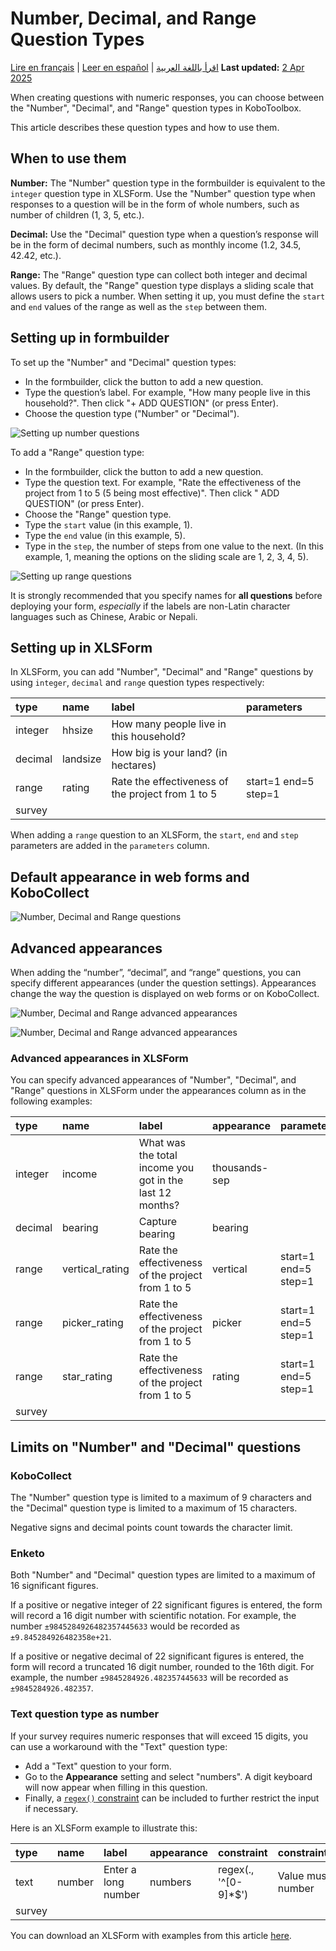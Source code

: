 # Number, Decimal, and Range Question Types
<a href="fr/number_decimal_range.html">Lire en français</a> | <a href="es/number_decimal_range.html">Leer en español</a> | <a href="ar/number_decimal_range.html">اقرأ باللغة العربية</a>
**Last updated:** <a href="https://github.com/kobotoolbox/docs/blob/ddc7265c83c14464689447dd16d7ddde9a084f75/source/number_decimal_range.md" class="reference">2 Apr 2025</a>

When creating questions with numeric responses, you can choose between the
"Number", "Decimal", and "Range" question types in KoboToolbox.

This article describes these question types and how to use them.

## When to use them

**Number:** The "Number" question type in the formbuilder is equivalent to the
`integer` question type in XLSForm. Use the "Number" question type when
responses to a question will be in the form of whole numbers, such as number of
children (1, 3, 5, etc.).

**Decimal:** Use the "Decimal" question type when a question’s response will be
in the form of decimal numbers, such as monthly income (1.2, 34.5, 42.42, etc.).

**Range:** The "Range" question type can collect both integer and decimal
values. By default, the "Range" question type displays a sliding scale that
allows users to pick a number. When setting it up, you must define the `start`
and `end` values of the range as well as the `step` between them.

## Setting up in formbuilder

To set up the "Number" and "Decimal" question types:

- In the formbuilder, click the <i class="k-icon k-icon-plus"></i> button to add
  a new question.
- Type the question’s label. For example, "How many people live in this
  household?". Then click "+ ADD QUESTION" (or press Enter).
- Choose the question type ("Number" or "Decimal").

![Setting up number questions](/images/number_decimal_range/setup_number_question.gif)

To add a "Range" question type:

- In the formbuilder, click the <i class="k-icon k-icon-plus"></i> button to add
  a new question.
- Type the question text. For example, "Rate the effectiveness of the project
  from 1 to 5 (5 being most effective)". Then click
  "<i class="k-icon k-icon-plus"></i> ADD QUESTION" (or press Enter).
- Choose the "Range" question type.
- Type the `start` value (in this example, 1).
- Type the `end` value (in this example, 5).
- Type in the `step`, the number of steps from one value to the next. (In this
  example, 1, meaning the options on the sliding scale are 1, 2, 3, 4, 5).

![Setting up range questions](/images/number_decimal_range/setup_range_question.gif)

<p class="note">
  It is strongly recommended that you specify names for
  <strong>all questions</strong> before deploying your form,
  <em>especially</em> if the labels are non-Latin character languages such as
  Chinese, Arabic or Nepali.
</p>

## Setting up in XLSForm

In XLSForm, you can add "Number", "Decimal" and "Range" questions by using
`integer`, `decimal` and `range` question types respectively:

| type    | name     | label                                             | parameters           |
| :------ | :------- | :------------------------------------------------ | :------------------- |
| integer | hhsize   | How many people live in this household?           |                      |
| decimal | landsize | How big is your land? (in hectares)               |                      |
| range   | rating   | Rate the effectiveness of the project from 1 to 5 | start=1 end=5 step=1 |
| survey  |

<p class="note">
  When adding a <code>range</code> question to an XLSForm, the
  <code>start</code>, <code>end</code> and <code>step</code> parameters are
  added in the <code>parameters</code> column.
</p>

## Default appearance in web forms and KoboCollect

![Number, Decimal and Range questions](/images/number_decimal_range/number_decimal_range_default.png)

## Advanced appearances

When adding the “number”, “decimal”, and “range” questions, you can specify different appearances (under the question settings). Appearances change the way the question is displayed on web forms or on KoboCollect.

![Number, Decimal and Range advanced appearances](/images/number_decimal_range/number_decimal_range_advanced_appearance.png)

![Number, Decimal and Range advanced appearances](/images/number_decimal_range/number_decimal_range_advanced.png)

### Advanced appearances in XLSForm

You can specify advanced appearances of "Number", "Decimal", and "Range"
questions in XLSForm under the appearances column as in the following examples:

| type    | name            | label                                                    | appearance    | parameters           |
| :------ | :-------------- | :------------------------------------------------------- | :------------ | :------------------- |
| integer | income          | What was the total income you got in the last 12 months? | thousands-sep |                      |
| decimal | bearing         | Capture bearing                                          | bearing       |                      |
| range   | vertical_rating | Rate the effectiveness of the project from 1 to 5        | vertical      | start=1 end=5 step=1 |
| range   | picker_rating   | Rate the effectiveness of the project from 1 to 5        | picker        | start=1 end=5 step=1 |
| range   | star_rating     | Rate the effectiveness of the project from 1 to 5        | rating        | start=1 end=5 step=1 |
| survey  |

## Limits on "Number" and "Decimal" questions

### KoboCollect

The "Number" question type is limited to a maximum of 9 characters and the
"Decimal" question type is limited to a maximum of 15 characters.

<p class="note">
  Negative signs and decimal points count towards the character limit.
</p>

### Enketo

Both "Number" and "Decimal" question types are limited to a maximum of 16
significant figures.

If a positive or negative integer of 22 significant figures is entered, the form
will record a 16 digit number with scientific notation. For example, the number
`±9845284926482357445633` would be recorded as `±9.845284926482358e+21`.

If a positive or negative decimal of 22 significant figures is entered, the form
will record a truncated 16 digit number, rounded to the 16th digit. For example,
the number `±9845284926.482357445633` will be recorded as `±9845284926.482357`.

### Text question type as number

If your survey requires numeric responses that will exceed 15 digits, you can
use a workaround with the "Text" question type:

- Add a "Text" question to your form.
- Go to the **Appearance** setting and select "numbers". A digit keyboard will
  now appear when filling in this question.
- Finally, a [`regex()` constraint](restrict_responses.md) can be included to
  further restrict the input if necessary.

Here is an XLSForm example to illustrate this:

| type    | name    | label                | appearance  | constraint             | constraint_message      |
| :------ | :------ | :------------------- | :---------- | :--------------------- | :---------------------- |
| text    | number  | Enter a long number  | numbers     | regex(., '^[0-9]\*$')  | Value must be a number  |
| survey  |

<p class="note">
  You can download an XLSForm with examples from this article
  <a
    download
    class="reference"
    href="./_static/files/number_decimal_range/number_decimal_range_question_types.xlsx"
    >here</a
  >.
</p>
